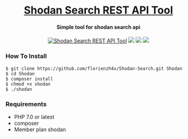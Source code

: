 <h1 align="center">
	<a href="#">Shodan Search REST API Tool</a>
</h1>
<h4 align="center">Simple tool for shodan search api</h4>
<p align="center">
<a href="https://github.com/florienzh4x/Shodan-Search"><img src="https://img.shields.io/badge/Version-1.0-green.svg?style=popout" alt="Shodan Search REST API Tool"></a>
<a href="https://github.com/florienzh4x/Shodan-Search/issues"><img src="https://img.shields.io/github/issues/florienzh4x/Shodan-Search?style=plastic"></a>
<a href="https://github.com/florienzh4x/Shodan-Search/network"><img src="https://img.shields.io/github/forks/florienzh4x/Shodan-Search?style=plastic"></a>
<a href="https://github.com/florienzh4x/Shodan-Search/stargazers"><img src="https://img.shields.io/github/stars/florienzh4x/Shodan-Search?style=plastic"></a>
</p>

### How To Install
```
$ git clone https://github.com/florienzh4x/Shodan-Search.git Shodan
$ cd Shodan
$ composer install
$ chmod +x shodan
$ ./shodan
```
### Requirements
- PHP 7.0 or latest
- composer
- Member plan shodan